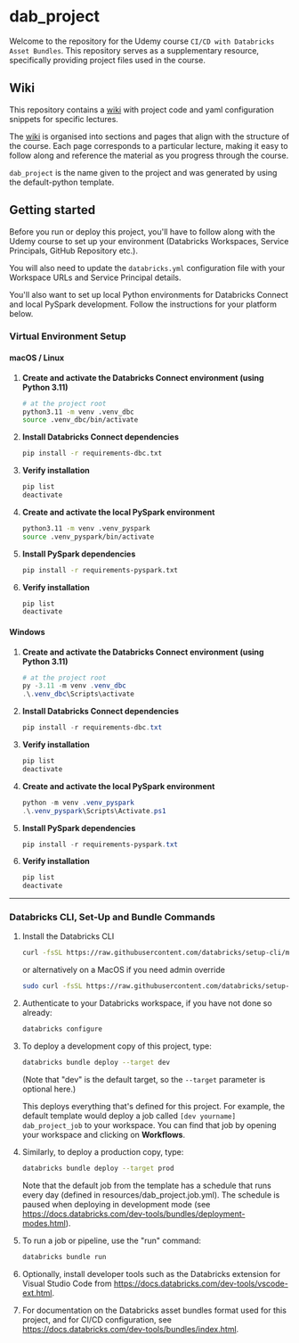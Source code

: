 # dab_project
Welcome to the repository for the Udemy course `CI/CD with Databricks Asset Bundles`. This repository serves as a supplementary resource, specifically providing project files used in the course.

## Wiki
This repository contains a [wiki](https://github.com/pathfinder-analytics-uk/dab_project/wiki) with project code and yaml configuration snippets for specific lectures.

The [wiki](https://github.com/pathfinder-analytics-uk/dab_project/wiki) is organised into sections and pages that align with the structure of the course. Each page corresponds to a particular lecture, making it easy to follow along and reference the material as you progress through the course.

`dab_project` is the name given to the project and was generated by using the default-python template.

## Getting started

Before you run or deploy this project, you'll have to follow along with the Udemy course to set up your environment (Databricks Workspaces, Service Principals, GitHub Repository etc.).

You will also need to update the `databricks.yml` configuration file with your Workspace URLs and Service Principal details.

You'll also want to set up local Python environments for Databricks Connect and local PySpark development. Follow the instructions for your platform below.

### Virtual Environment Setup

#### macOS / Linux

1. **Create and activate the Databricks Connect environment (using Python 3.11)**
   ```bash
   # at the project root
   python3.11 -m venv .venv_dbc
   source .venv_dbc/bin/activate
   ```
2. **Install Databricks Connect dependencies**
   ```bash
   pip install -r requirements-dbc.txt
   ```
3. **Verify installation**
   ```bash
   pip list
   deactivate
   ```

4. **Create and activate the local PySpark environment**
   ```bash
   python3.11 -m venv .venv_pyspark
   source .venv_pyspark/bin/activate
   ```
5. **Install PySpark dependencies**
   ```bash
   pip install -r requirements-pyspark.txt
   ```
6. **Verify installation**
   ```bash
   pip list
   deactivate
   ```

#### Windows

1. **Create and activate the Databricks Connect environment (using Python 3.11)**
   ```powershell
   # at the project root
   py -3.11 -m venv .venv_dbc
   .\.venv_dbc\Scripts\activate
   ```
2. **Install Databricks Connect dependencies**
   ```powershell
   pip install -r requirements-dbc.txt
   ```
3. **Verify installation**
   ```powershell
   pip list
   deactivate
   ```

4. **Create and activate the local PySpark environment**
   ```powershell
   python -m venv .venv_pyspark
   .\.venv_pyspark\Scripts\Activate.ps1
   ```
5. **Install PySpark dependencies**
   ```powershell
   pip install -r requirements-pyspark.txt
   ```
6. **Verify installation**
   ```powershell
   pip list
   deactivate
   ```

---
### Databricks CLI, Set-Up and Bundle Commands

1. Install the Databricks CLI
   ```bash
   curl -fsSL https://raw.githubusercontent.com/databricks/setup-cli/main/install.sh | sh
   ```
   or alternatively on a MacOS if you need admin override
   ```bash
   sudo curl -fsSL https://raw.githubusercontent.com/databricks/setup-cli/main/install.sh | sudo sh
   ```

2. Authenticate to your Databricks workspace, if you have not done so already:
    ```bash
    databricks configure
    ```

3. To deploy a development copy of this project, type:
    ```bash
    databricks bundle deploy --target dev
    ```
    (Note that "dev" is the default target, so the `--target` parameter
    is optional here.)

    This deploys everything that's defined for this project.
    For example, the default template would deploy a job called
    `[dev yourname] dab_project_job` to your workspace.
    You can find that job by opening your workspace and clicking on **Workflows**.

4. Similarly, to deploy a production copy, type:
   ```bash
   databricks bundle deploy --target prod
   ```

   Note that the default job from the template has a schedule that runs every day
   (defined in resources/dab_project.job.yml). The schedule
   is paused when deploying in development mode (see
   https://docs.databricks.com/dev-tools/bundles/deployment-modes.html).

5. To run a job or pipeline, use the "run" command:
   ```bash
   databricks bundle run
   ```

6. Optionally, install developer tools such as the Databricks extension for Visual Studio Code from
   https://docs.databricks.com/dev-tools/vscode-ext.html.

7. For documentation on the Databricks asset bundles format used
   for this project, and for CI/CD configuration, see
   https://docs.databricks.com/dev-tools/bundles/index.html.


